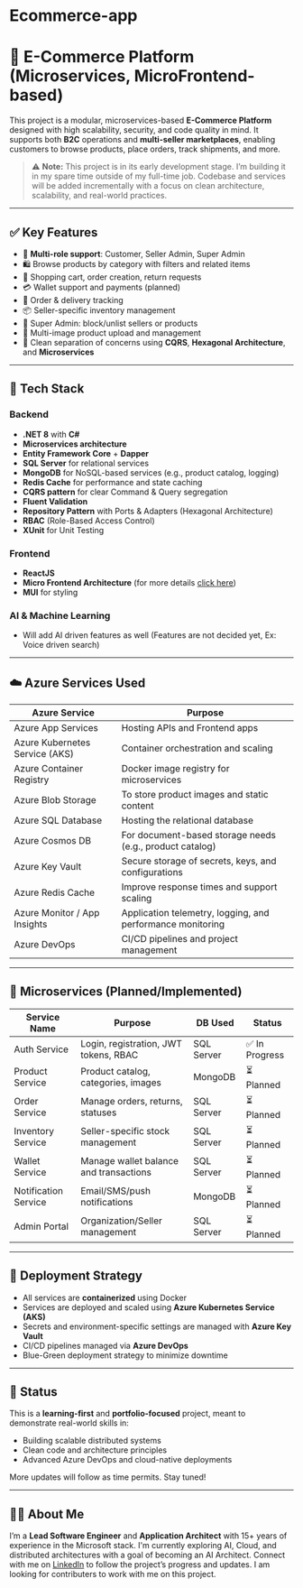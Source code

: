 # Ecommerce-app

# 🛒 E-Commerce Platform (Microservices, MicroFrontend-based)

This project is a modular, microservices-based **E-Commerce Platform** designed with high scalability, security, and code quality in mind. It supports both **B2C** operations and **multi-seller marketplaces**, enabling customers to browse products, place orders, track shipments, and more. 

> ⚠️ **Note:** This project is in its early development stage. I’m building it in my spare time outside of my full-time job. Codebase and services will be added incrementally with a focus on clean architecture, scalability, and real-world practices.

---

## ✅ Key Features

- 👥 **Multi-role support**: Customer, Seller Admin, Super Admin
- 🛍️ Browse products by category with filters and related items
- 🛒 Shopping cart, order creation, return requests
- 💳 Wallet support and payments (planned)
- 🔄 Order & delivery tracking
- 📦 Seller-specific inventory management
- 🚫 Super Admin: block/unlist sellers or products
- 📸 Multi-image product upload and management
- 🧾 Clean separation of concerns using **CQRS**, **Hexagonal Architecture**, and **Microservices**

---

## 🧱 Tech Stack

### Backend
- **.NET 8** with **C#**
- **Microservices architecture**
- **Entity Framework Core** + **Dapper**
- **SQL Server** for relational services
- **MongoDB** for NoSQL-based services (e.g., product catalog, logging)
- **Redis Cache** for performance and state caching
- **CQRS pattern** for clear Command & Query segregation
- **Fluent Validation**
- **Repository Pattern** with Ports & Adapters (Hexagonal Architecture)
- **RBAC** (Role-Based Access Control)
- **XUnit** for Unit Testing

### Frontend
- **ReactJS**
- **Micro Frontend Architecture** (for more details [click here](./webapp/readme.md))
- **MUI** for styling


### AI & Machine Learning
- Will add AI driven features as well (Features are not decided yet, Ex: Voice driven search) 

---

## ☁️ Azure Services Used

| Azure Service          | Purpose                                                                 |
|------------------------|-------------------------------------------------------------------------|
| Azure App Services     | Hosting APIs and Frontend apps                                          |
| Azure Kubernetes Service (AKS) | Container orchestration and scaling                              |
| Azure Container Registry | Docker image registry for microservices                              |
| Azure Blob Storage     | To store product images and static content                              |
| Azure SQL Database     | Hosting the relational database                                          |
| Azure Cosmos DB        | For document-based storage needs (e.g., product catalog)                |
| Azure Key Vault        | Secure storage of secrets, keys, and configurations                     |
| Azure Redis Cache      | Improve response times and support scaling                              |
| Azure Monitor / App Insights | Application telemetry, logging, and performance monitoring        |
| Azure DevOps           | CI/CD pipelines and project management                                  |

---

## 🧩 Microservices (Planned/Implemented)

| Service Name     | Purpose                                   | DB Used      | Status         |
|------------------|--------------------------------------------|--------------|----------------|
| Auth Service      | Login, registration, JWT tokens, RBAC     | SQL Server   | ✅ In Progress |
| Product Service   | Product catalog, categories, images       | MongoDB      | ⏳ Planned     |
| Order Service     | Manage orders, returns, statuses          | SQL Server   | ⏳ Planned     |
| Inventory Service | Seller-specific stock management          | SQL Server   | ⏳ Planned     |
| Wallet Service    | Manage wallet balance and transactions    | SQL Server   | ⏳ Planned     |
| Notification Service | Email/SMS/push notifications           | MongoDB      | ⏳ Planned     |
| Admin Portal      | Organization/Seller management            | SQL Server   | ⏳ Planned     |

---

## 🚀 Deployment Strategy

- All services are **containerized** using Docker
- Services are deployed and scaled using **Azure Kubernetes Service (AKS)**
- Secrets and environment-specific settings are managed with **Azure Key Vault**
- CI/CD pipelines managed via **Azure DevOps**
- Blue-Green deployment strategy to minimize downtime

---

## 📌 Status

This is a **learning-first** and **portfolio-focused** project, meant to demonstrate real-world skills in:

- Building scalable distributed systems
- Clean code and architecture principles
- Advanced Azure DevOps and cloud-native deployments

More updates will follow as time permits. Stay tuned!



---

## 🙋‍♂️ About Me

I’m a **Lead Software Engineer** and **Application Architect** with 15+ years of experience in the Microsoft stack. I'm currently exploring AI, Cloud, and distributed architectures with a goal of becoming an AI Architect. Connect with me on [LinkedIn](https://www.linkedin.com/in/vinit-kumar-19284717/) to follow the project’s progress and updates.
I am looking for contributers to work with me on this project.

